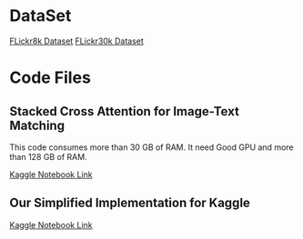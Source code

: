 # DataSet
[FLickr8k Dataset]([https://www.kaggle.com/datasets/kuanghueilee/scan-features](https://www.kaggle.com/datasets/adityajn105/flickr8k))
[FLickr30k Dataset](https://www.kaggle.com/datasets/kuanghueilee/scan-features)

# Code Files
## Stacked Cross Attention for Image-Text Matching
This code consumes more than 30 GB of RAM. It need Good GPU and more than 128 GB of RAM.

[Kaggle Notebook Link](https://www.kaggle.com/code/sakethg1729/stacked-cross-attention-for-image-text-matching)

## Our Simplified Implementation for Kaggle
[Kaggle Notebook Link](https://www.kaggle.com/code/sakethg1729/image-text-matching-using-attention-frameworks)
